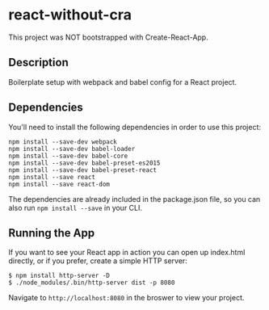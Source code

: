 # react-without-cra
This project was NOT bootstrapped with Create-React-App.


## Description
Boilerplate setup with webpack and babel config for a React project.


## Dependencies
You'll need to install the following dependencies in order to use this project:
```
npm install --save-dev webpack
npm install --save-dev babel-loader
npm install --save-dev babel-core
npm install --save-dev babel-preset-es2015
npm install --save-dev babel-preset-react
npm install --save react
npm install --save react-dom
```

The dependencies are already included in the package.json file, so you can also run `npm install --save` in your CLI.


## Running the App
If you want to see your React app in action you can open up index.html directly, or if you prefer, create a simple HTTP server:

```
$ npm install http-server -D
$ ./node_modules/.bin/http-server dist -p 8080
```

Navigate to `http://localhost:8080` in the broswer to view your project.